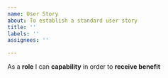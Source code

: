 ```yaml
---
name: User Story
about: To establish a standard user story
title: ''
labels: ''
assignees: ''

---
```


As a **role** I can **capability** in order to **receive benefit**

